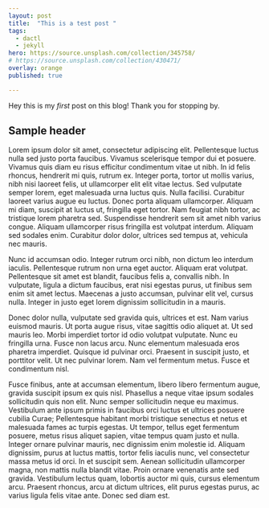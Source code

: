 ```yaml
---
layout: post
title:  "This is a test post "
tags:
  - dactl
  - jekyll
hero: https://source.unsplash.com/collection/345758/
# https://source.unsplash.com/collection/430471/
overlay: orange
published: true

---
```


Hey this is my *first* post on this blog! Thank you for stopping by.

## Sample header
Lorem ipsum dolor sit amet, consectetur adipiscing elit. Pellentesque luctus nulla sed justo porta faucibus. Vivamus scelerisque tempor dui et posuere. Vivamus quis diam eu risus efficitur condimentum vitae ut nibh. In id felis rhoncus, hendrerit mi quis, rutrum ex. Integer porta, tortor ut mollis varius, nibh nisi laoreet felis, ut ullamcorper elit elit vitae lectus. Sed vulputate semper lorem, eget malesuada urna luctus quis. Nulla facilisi. Curabitur laoreet varius augue eu luctus. Donec porta aliquam ullamcorper. Aliquam mi diam, suscipit at luctus ut, fringilla eget tortor. Nam feugiat nibh tortor, ac tristique lorem pharetra sed. Suspendisse hendrerit sem sit amet nibh varius congue. Aliquam ullamcorper risus fringilla est volutpat interdum. Aliquam sed sodales enim. Curabitur dolor dolor, ultrices sed tempus at, vehicula nec mauris.

Nunc id accumsan odio. Integer rutrum orci nibh, non dictum leo interdum iaculis. Pellentesque rutrum non urna eget auctor. Aliquam erat volutpat. Pellentesque sit amet est blandit, faucibus felis a, convallis nibh. In vulputate, ligula a dictum faucibus, erat nisi egestas purus, ut finibus sem enim sit amet lectus. Maecenas a justo accumsan, pulvinar elit vel, cursus nulla. Integer in justo eget lorem dignissim sollicitudin in a mauris.

Donec dolor nulla, vulputate sed gravida quis, ultrices et est. Nam varius euismod mauris. Ut porta augue risus, vitae sagittis odio aliquet at. Ut sed mauris leo. Morbi imperdiet tortor id odio volutpat vulputate. Nunc eu fringilla urna. Fusce non lacus arcu. Nunc elementum malesuada eros pharetra imperdiet. Quisque id pulvinar orci. Praesent in suscipit justo, et porttitor velit. Ut nec pulvinar lorem. Nam vel fermentum metus. Fusce et condimentum nisl.

Fusce finibus, ante at accumsan elementum, libero libero fermentum augue, gravida suscipit ipsum ex quis nisl. Phasellus a neque vitae ipsum sodales sollicitudin quis non elit. Nunc semper sollicitudin neque eu maximus. Vestibulum ante ipsum primis in faucibus orci luctus et ultrices posuere cubilia Curae; Pellentesque habitant morbi tristique senectus et netus et malesuada fames ac turpis egestas. Ut tempor, tellus eget fermentum posuere, metus risus aliquet sapien, vitae tempus quam justo et nulla. Integer ornare pulvinar mauris, nec dignissim enim molestie id. Aliquam dignissim, purus at luctus mattis, tortor felis iaculis nunc, vel consectetur massa metus id orci. In et suscipit sem. Aenean sollicitudin ullamcorper magna, non mattis nulla blandit vitae. Proin ornare venenatis ante sed gravida. Vestibulum lectus quam, lobortis auctor mi quis, cursus elementum arcu. Praesent rhoncus, arcu at dictum ultrices, elit purus egestas purus, ac varius ligula felis vitae ante. Donec sed diam est.
